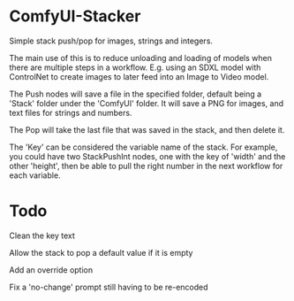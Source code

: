 # ComfyUI-Stacker
Simple stack push/pop for images, strings and integers.

The main use of this is to reduce unloading and loading of models when there are multiple steps in a workflow.
E.g. using an SDXL model with ControlNet to create images to later feed into an Image to Video model.

The Push nodes will save a file in the specified folder, default being a 'Stack' folder under the 'ComfyUI' folder. It will save a PNG for images, and text files for strings and numbers.

The Pop will take the last file that was saved in the stack, and then delete it.

The 'Key' can be considered the variable name of the stack. For example, you could have two StackPushInt nodes, one with the key of 'width' and the other 'height', then be able to pull the right number in the next workflow for each variable.

# Todo

Clean the key text

Allow the stack to pop a default value if it is empty

Add an override option

Fix a 'no-change' prompt still having to be re-encoded
